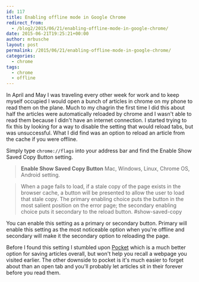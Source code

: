 ```yaml
---
id: 117
title: Enabling offline mode in Google Chrome
redirect_from:
  - /blog2/2015/06/21/enabling-offline-mode-in-google-chrome/
date: 2015-06-21T19:25:21+00:00
author: mrbusche
layout: post
permalink: /2015/06/21/enabling-offline-mode-in-google-chrome/
categories:
  - chrome
tags:
  - chrome
  - offline
---
```


In April and May I was traveling every other week for work and to keep myself occupied I would open a bunch of articles in chrome on my phone to read them on the plane. Much to my chagrin the first time I did this about half the articles were automatically reloaded by chrome and I wasn't able to read them because I didn't have an internet connection. I started trying to fix this by looking for a way to disable the setting that would reload tabs, but was unsuccessful. What I did find was an option to reload an article from the cache if you were offline.

Simply type `chrome://flags` into your address bar and find the Enable Show Saved Copy Button setting.

> **Enable Show Saved Copy Button** Mac, Windows, Linux, Chrome OS, Android setting.

> When a page fails to load, if a stale copy of the page exists in the browser cache, a button will be presented to allow the user to load that stale copy. The primary enabling choice puts the button in the most salient position on the error page; the secondary enabling choice puts it secondary to the reload button. #show-saved-copy

You can enable this setting as a primary or secondary button. Primary will enable this setting as the most noticeable option when you're offline and secondary will make it the secondary option to reloading the page.

Before I found this setting I stumbled upon [Pocket](https://getpocket.com/) which is a much better option for saving articles overall, but won't help you recall a webpage you visited earlier. The other downside to pocket is it's much easier to forget about than an open tab and you'll probably let articles sit in their forever before you read them.

